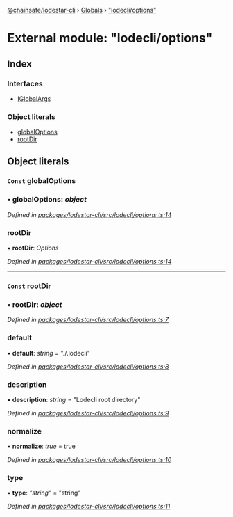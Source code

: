 [@chainsafe/lodestar-cli](../README.md) › [Globals](../globals.md) › ["lodecli/options"](_lodecli_options_.md)

# External module: "lodecli/options"

## Index

### Interfaces

* [IGlobalArgs](../interfaces/_lodecli_options_.iglobalargs.md)

### Object literals

* [globalOptions](_lodecli_options_.md#const-globaloptions)
* [rootDir](_lodecli_options_.md#const-rootdir)

## Object literals

### `Const` globalOptions

### ▪ **globalOptions**: *object*

*Defined in [packages/lodestar-cli/src/lodecli/options.ts:14](https://github.com/ChainSafe/lodestar/blob/08fb27fc7/packages/lodestar-cli/src/lodecli/options.ts#L14)*

###  rootDir

• **rootDir**: *Options*

*Defined in [packages/lodestar-cli/src/lodecli/options.ts:14](https://github.com/ChainSafe/lodestar/blob/08fb27fc7/packages/lodestar-cli/src/lodecli/options.ts#L14)*

___

### `Const` rootDir

### ▪ **rootDir**: *object*

*Defined in [packages/lodestar-cli/src/lodecli/options.ts:7](https://github.com/ChainSafe/lodestar/blob/08fb27fc7/packages/lodestar-cli/src/lodecli/options.ts#L7)*

###  default

• **default**: *string* = "./.lodecli"

*Defined in [packages/lodestar-cli/src/lodecli/options.ts:8](https://github.com/ChainSafe/lodestar/blob/08fb27fc7/packages/lodestar-cli/src/lodecli/options.ts#L8)*

###  description

• **description**: *string* = "Lodecli root directory"

*Defined in [packages/lodestar-cli/src/lodecli/options.ts:9](https://github.com/ChainSafe/lodestar/blob/08fb27fc7/packages/lodestar-cli/src/lodecli/options.ts#L9)*

###  normalize

• **normalize**: *true* = true

*Defined in [packages/lodestar-cli/src/lodecli/options.ts:10](https://github.com/ChainSafe/lodestar/blob/08fb27fc7/packages/lodestar-cli/src/lodecli/options.ts#L10)*

###  type

• **type**: *"string"* = "string"

*Defined in [packages/lodestar-cli/src/lodecli/options.ts:11](https://github.com/ChainSafe/lodestar/blob/08fb27fc7/packages/lodestar-cli/src/lodecli/options.ts#L11)*
